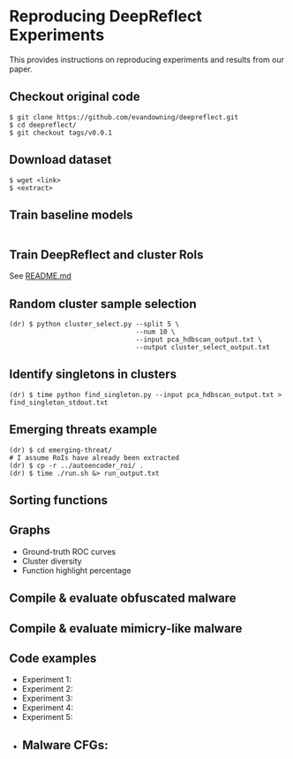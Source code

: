 # Reproducing DeepReflect Experiments
This provides instructions on reproducing experiments and results from our paper.

## Checkout original code
```
$ git clone https://github.com/evandowning/deepreflect.git
$ cd deepreflect/
$ git checkout tags/v0.0.1
```

## Download dataset
```
$ wget <link>
$ <extract>
```

## Train baseline models
```
```

## Train DeepReflect and cluster RoIs
See [README.md](../README.md)

## Random cluster sample selection
```
(dr) $ python cluster_select.py --split 5 \
                                --num 10 \
                                --input pca_hdbscan_output.txt \
                                --output cluster_select_output.txt
```

## Identify singletons in clusters
```
(dr) $ time python find_singleton.py --input pca_hdbscan_output.txt > find_singleton_stdout.txt
```

## Emerging threats example
```
(dr) $ cd emerging-threat/
# I assume RoIs have already been extracted
(dr) $ cp -r ../autoencoder_roi/ .
(dr) $ time ./run.sh &> run_output.txt
```

## Sorting functions

## Graphs
  - Ground-truth ROC curves
  - Cluster diversity
  - Function highlight percentage

## Compile & evaluate obfuscated malware

## Compile & evaluate mimicry-like malware

## Code examples
  - Experiment 1:
  - Experiment 2:
  - Experiment 3:
  - Experiment 4:
  - Experiment 5:
  - Malware CFGs:
    - 
